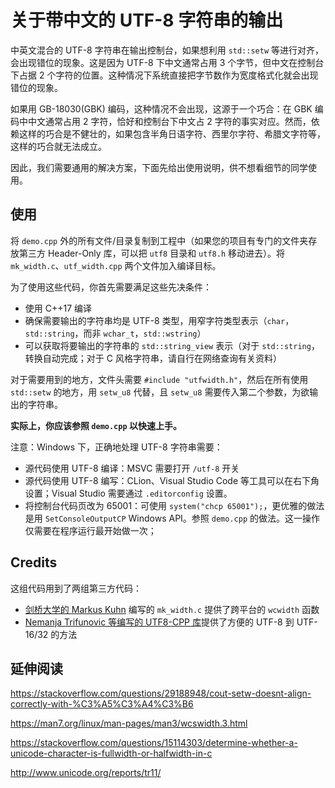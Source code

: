 # 关于带中文的 UTF-8 字符串的输出

中英文混合的 UTF-8 字符串在输出控制台，如果想利用 `std::setw` 等进行对齐，会出现错位的现象。这是因为 UTF-8 下中文通常占用 3 个字节，但中文在控制台下占据 2 个字符的位置。这种情况下系统直接把字节数作为宽度格式化就会出现错位的现象。

如果用 GB-18030(GBK) 编码，这种情况不会出现，这源于一个巧合：在 GBK 编码中中文通常占用 2 字符，恰好和控制台下中文占 2 字符的事实对应。然而，依赖这样的巧合是不健壮的，如果包含半角日语字符、西里尔字符、希腊文字符等，这样的巧合就无法成立。

因此，我们需要通用的解决方案，下面先给出使用说明，供不想看细节的同学使用。

## 使用

将 `demo.cpp` 外的所有文件/目录复制到工程中（如果您的项目有专门的文件夹存放第三方 Header-Only 库，可以把 `utf8` 目录和 `utf8.h` 移动进去）。将`mk_width.c`、`utf_width.cpp` 两个文件加入编译目标。

为了使用这些代码，你首先需要满足这些先决条件：

- 使用 C++17 编译
- 确保需要输出的字符串均是 UTF-8 类型，用窄字符类型表示（`char`，`std::string`，而非 `wchar_t`，`std::wstring`）
- 可以获取将要输出的字符串的 `std::string_view` 表示（对于 `std::string`，转换自动完成；对于 C 风格字符串，请自行在网络查询有关资料）

对于需要用到的地方，文件头需要 `#include "utfwidth.h"`，然后在所有使用 `std::setw` 的地方，用 `setw_u8` 代替，且 `setw_u8` 需要传入第二个参数，为欲输出的字符串。

**实际上，你应该参照 `demo.cpp` 以快速上手。**

注意：Windows 下，正确地处理 UTF-8 字符串需要：

- 源代码使用 UTF-8 编译：MSVC 需要打开 `/utf-8` 开关
- 源代码使用 UTF-8 编写：CLion、Visual Studio Code 等工具可以在右下角设置；Visual Studio 需要通过 `.editorconfig` 设置。
- 将控制台代码页改为 65001：可使用 `system("chcp 65001");`，更优雅的做法是用 `SetConsoleOutputCP` Windows API。参照 `demo.cpp` 的做法。这一操作仅需要在程序运行最开始做一次；

## Credits

这组代码用到了两组第三方代码：

- [剑桥大学的 Markus Kuhn](https://www.cl.cam.ac.uk/~mgk25/ucs/wcwidth.c) 编写的 `mk_width.c` 提供了跨平台的 `wcwidth` 函数
- [Nemanja Trifunovic 等编写的 UTF8-CPP 库](https://github.com/nemtrif/utfcpp)提供了方便的 UTF-8 到 UTF-16/32 的方法

## 延伸阅读

https://stackoverflow.com/questions/29188948/cout-setw-doesnt-align-correctly-with-%C3%A5%C3%A4%C3%B6

https://man7.org/linux/man-pages/man3/wcswidth.3.html

https://stackoverflow.com/questions/15114303/determine-whether-a-unicode-character-is-fullwidth-or-halfwidth-in-c

http://www.unicode.org/reports/tr11/